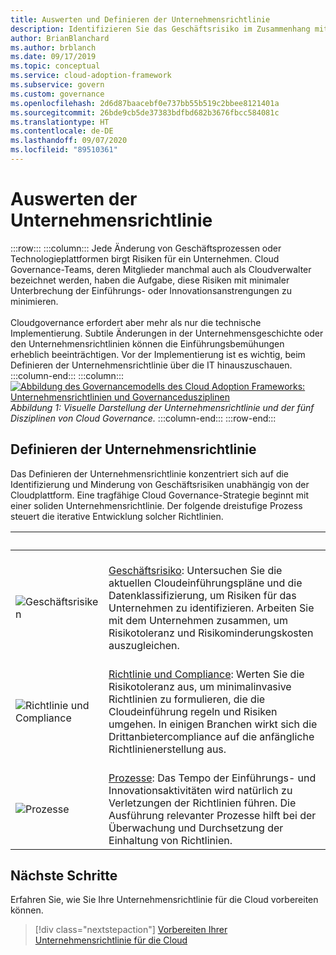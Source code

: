 ```yaml
---
title: Auswerten und Definieren der Unternehmensrichtlinie
description: Identifizieren Sie das Geschäftsrisiko im Zusammenhang mit der Unternehmensrichtlinie, die Risikotoleranz sowie Richtlinien und Complianceprozesse im Rahmen einer Cloudgovernancestrategie.
author: BrianBlanchard
ms.author: brblanch
ms.date: 09/17/2019
ms.topic: conceptual
ms.service: cloud-adoption-framework
ms.subservice: govern
ms.custom: governance
ms.openlocfilehash: 2d6d87baacebf0e737bb55b519c2bbee8121401a
ms.sourcegitcommit: 26bde9cb5de37383bdfbd682b3676fbcc584081c
ms.translationtype: HT
ms.contentlocale: de-DE
ms.lasthandoff: 09/07/2020
ms.locfileid: "89510361"
---
```

# <a name="evaluate-corporate-policy"></a>Auswerten der Unternehmensrichtlinie

:::row:::
    :::column:::
        Jede Änderung von Geschäftsprozessen oder Technologieplattformen birgt Risiken für ein Unternehmen. Cloud Governance-Teams, deren Mitglieder manchmal auch als Cloudverwalter bezeichnet werden, haben die Aufgabe, diese Risiken mit minimaler Unterbrechung der Einführungs- oder Innovationsanstrengungen zu minimieren. <br><br> Cloudgovernance erfordert aber mehr als nur die technische Implementierung. Subtile Änderungen in der Unternehmensgeschichte oder den Unternehmensrichtlinien können die Einführungsbemühungen erheblich beeinträchtigen. Vor der Implementierung ist es wichtig, beim Definieren der Unternehmensrichtlinie über die IT hinauszuschauen.
    :::column-end:::
    :::column:::
        [![Abbildung des Governancemodells des Cloud Adoption Frameworks: Unternehmensrichtlinien und Governancedusziplinen](../_images/operational-transformation-govern-thumbnail.png)](../_images/operational-transformation-govern-large.png#lightbox) <br> *Abbildung 1: Visuelle Darstellung der Unternehmensrichtlinie und der fünf Disziplinen von Cloud Governance.*
    :::column-end:::
:::row-end:::

## <a name="define-corporate-policy"></a>Definieren der Unternehmensrichtlinie

Das Definieren der Unternehmensrichtlinie konzentriert sich auf die Identifizierung und Minderung von Geschäftsrisiken unabhängig von der Cloudplattform. Eine tragfähige Cloud Governance-Strategie beginnt mit einer soliden Unternehmensrichtlinie. Der folgende dreistufige Prozess steuert die iterative Entwicklung solcher Richtlinien.

| <span title="Symbol">&nbsp;</span> | <span title="Beschreibung">&nbsp;</span> |
|--|--|
| <br> ![Geschäftsrisiken](../_images/govern/business-risk.png) | <br> [Geschäftsrisiko](./policy-compliance/business-risk.md): Untersuchen Sie die aktuellen Cloudeinführungspläne und die Datenklassifizierung, um Risiken für das Unternehmen zu identifizieren. Arbeiten Sie mit dem Unternehmen zusammen, um Risikotoleranz und Risikominderungskosten auszugleichen. |
| <br> ![Richtlinie und Compliance](../_images/govern/corporate-policy.png) | <br> [Richtlinie und Compliance](./policy-compliance/policy-definition.md): Werten Sie die Risikotoleranz aus, um minimalinvasive Richtlinien zu formulieren, die die Cloudeinführung regeln und Risiken umgehen. In einigen Branchen wirkt sich die Drittanbietercompliance auf die anfängliche Richtlinienerstellung aus. |
| <br> ![Prozesse](../_images/govern/enforcement.png) | <br> [Prozesse](./policy-compliance/processes.md): Das Tempo der Einführungs- und Innovationsaktivitäten wird natürlich zu Verletzungen der Richtlinien führen. Die Ausführung relevanter Prozesse hilft bei der Überwachung und Durchsetzung der Einhaltung von Richtlinien. |

## <a name="next-steps"></a>Nächste Schritte

Erfahren Sie, wie Sie Ihre Unternehmensrichtlinie für die Cloud vorbereiten können.

> [!div class="nextstepaction"]
> [Vorbereiten Ihrer Unternehmensrichtlinie für die Cloud](./policy-compliance/index.md)
